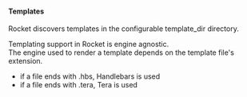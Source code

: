#### Templates

Rocket discovers templates in the configurable template_dir directory.

Templating support in Rocket is engine agnostic.<br>
The engine used to render a template depends on the template file's extension.<br>
- if a file ends with .hbs, Handlebars is used
- if a file ends with .tera, Tera is used


<aside class="notes">
</aside>
